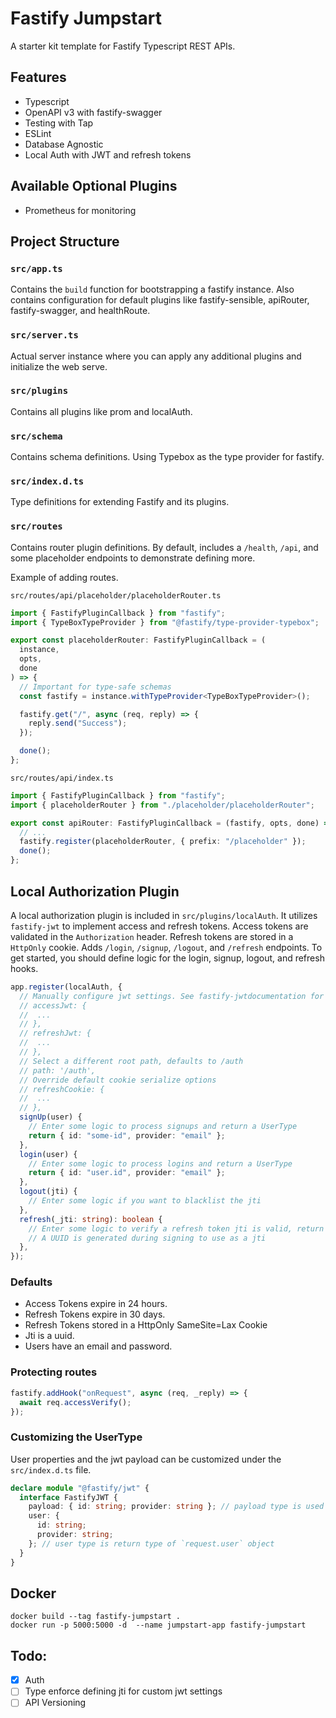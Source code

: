 # Fastify Jumpstart

A starter kit template for Fastify Typescript REST APIs.

## Features

- Typescript
- OpenAPI v3 with fastify-swagger
- Testing with Tap
- ESLint
- Database Agnostic
- Local Auth with JWT and refresh tokens

## Available Optional Plugins

- Prometheus for monitoring

## Project Structure

### `src/app.ts`

Contains the `build` function for bootstrapping a fastify instance. Also contains configuration for default
plugins like fastify-sensible, apiRouter, fastify-swagger, and healthRoute.

### `src/server.ts`

Actual server instance where you can apply any additional plugins and initialize the web serve.

### `src/plugins`

Contains all plugins like prom and localAuth.

### `src/schema`

Contains schema definitions. Using Typebox as the type provider for fastify.

### `src/index.d.ts`

Type definitions for extending Fastify and its plugins.

### `src/routes`

Contains router plugin definitions. By default, includes a `/health`, `/api`, and some placeholder endpoints to
demonstrate defining more.

Example of adding routes.

`src/routes/api/placeholder/placeholderRouter.ts`

```ts
import { FastifyPluginCallback } from "fastify";
import { TypeBoxTypeProvider } from "@fastify/type-provider-typebox";

export const placeholderRouter: FastifyPluginCallback = (
  instance,
  opts,
  done
) => {
  // Important for type-safe schemas
  const fastify = instance.withTypeProvider<TypeBoxTypeProvider>();

  fastify.get("/", async (req, reply) => {
    reply.send("Success");
  });

  done();
};
```

`src/routes/api/index.ts`

```ts
import { FastifyPluginCallback } from "fastify";
import { placeholderRouter } from "./placeholder/placeholderRouter";

export const apiRouter: FastifyPluginCallback = (fastify, opts, done) => {
  // ...
  fastify.register(placeholderRouter, { prefix: "/placeholder" });
  done();
};
```

## Local Authorization Plugin

A local authorization plugin is included in `src/plugins/localAuth`. It utilizes `fastify-jwt` to implement access and
refresh tokens. Access tokens are validated in the `Authorization` header. Refresh tokens are stored in a `HttpOnly`
cookie. Adds `/login`, `/signup`, `/logout`, and `/refresh` endpoints. To get started, you should define logic
for the login, signup, logout, and refresh hooks.

```ts
app.register(localAuth, {
  // Manually configure jwt settings. See fastify-jwtdocumentation for options
  // accessJwt: {
  //  ...
  // },
  // refreshJwt: {
  //  ...
  // },
  // Select a different root path, defaults to /auth
  // path: '/auth',
  // Override default cookie serialize options
  // refreshCookie: {
  //  ...
  // },
  signUp(user) {
    // Enter some logic to process signups and return a UserType
    return { id: "some-id", provider: "email" };
  },
  login(user) {
    // Enter some logic to process logins and return a UserType
    return { id: "user.id", provider: "email" };
  },
  logout(jti) {
    // Enter some logic if you want to blacklist the jti
  },
  refresh(_jti: string): boolean {
    // Enter some logic to verify a refresh token jti is valid, return true if valid
    // A UUID is generated during signing to use as a jti
  },
});
```

### Defaults

- Access Tokens expire in 24 hours.
- Refresh Tokens expire in 30 days.
- Refresh Tokens stored in a HttpOnly SameSite=Lax Cookie
- Jti is a uuid.
- Users have an email and password.

### Protecting routes

```ts
fastify.addHook("onRequest", async (req, _reply) => {
  await req.accessVerify();
});
```

### Customizing the UserType

User properties and the jwt payload can be customized under the `src/index.d.ts` file.

```ts
declare module "@fastify/jwt" {
  interface FastifyJWT {
    payload: { id: string; provider: string }; // payload type is used for signing and verifying
    user: {
      id: string;
      provider: string;
    }; // user type is return type of `request.user` object
  }
}
```

## Docker

```shell
docker build --tag fastify-jumpstart .
docker run -p 5000:5000 -d  --name jumpstart-app fastify-jumpstart  
```

## Todo:

- [x] Auth
- [ ] Type enforce defining jti for custom jwt settings
- [ ] API Versioning